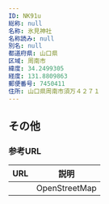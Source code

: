 ```yaml
---
ID: NK91u
総称: null
名称: 氷見神社
名称読み: null
別名: null
都道府県: 山口県
区域: 周南市
緯度: 34.2499305
経度: 131.8809863
郵便番号: 7450411
住所: 山口県周南市須万４２７１
---
```


## その他

### 参考URL

| URL | 説明          |
| --- | ------------- |
|     | OpenStreetMap |
